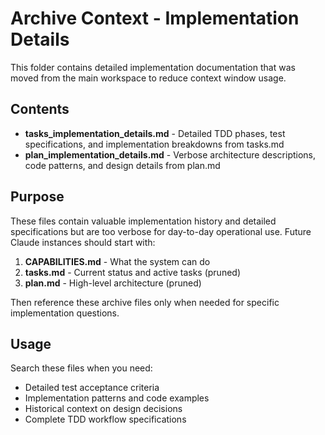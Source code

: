 # Archive Context - Implementation Details

This folder contains detailed implementation documentation that was moved from the main workspace to reduce context window usage.

## Contents

- **tasks_implementation_details.md** - Detailed TDD phases, test specifications, and implementation breakdowns from tasks.md
- **plan_implementation_details.md** - Verbose architecture descriptions, code patterns, and design details from plan.md

## Purpose

These files contain valuable implementation history and detailed specifications but are too verbose for day-to-day operational use. Future Claude instances should start with:

1. **CAPABILITIES.md** - What the system can do
2. **tasks.md** - Current status and active tasks (pruned)
3. **plan.md** - High-level architecture (pruned)

Then reference these archive files only when needed for specific implementation questions.

## Usage

Search these files when you need:
- Detailed test acceptance criteria
- Implementation patterns and code examples
- Historical context on design decisions
- Complete TDD workflow specifications
